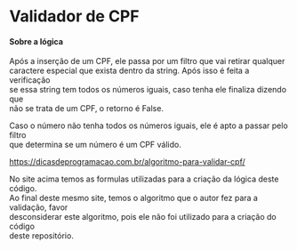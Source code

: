 # Validador de CPF

#### Sobre a lógica

Após a inserção de um CPF, ele passa por um filtro que vai retirar qualquer\
caractere especial que exista dentro da string. Após isso é feita a verificação\
se essa string tem todos os números iguais, caso tenha ele finaliza dizendo que\
não se trata de um CPF, o retorno é False.

Caso o número não tenha todos os números iguais, ele é apto a passar pelo filtro\
que determina se um número é um CPF válido.

https://dicasdeprogramacao.com.br/algoritmo-para-validar-cpf/
    
No site acima temos as formulas utilizadas para a criação da lógica deste código.\
<span color="red">Ao final deste mesmo site, temos o algoritmo que o autor fez para a validação, favor\
desconsiderar este algoritmo, pois ele não foi utilizado para a criação do código\
deste repositório.</span>     